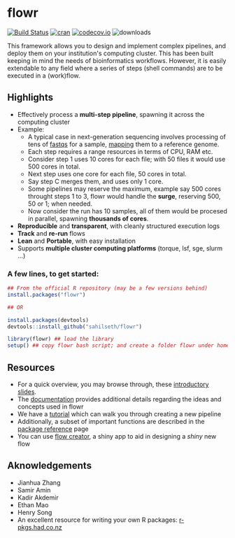 # flowr


[![Build Status](https://travis-ci.org/sahilseth/flowr.svg?branch=master)](https://travis-ci.org/sahilseth/flowr)
[![cran](http://www.r-pkg.org/badges/version/flowr)](http://cran.rstudio.com/web/packages/flowr/index.html)
[![codecov.io](http://codecov.io/github/sahilseth/flowr/coverage.svg?branch=devel)](http://codecov.io/github/sahilseth/flowr?branch=devel)
![downloads](http://cranlogs.r-pkg.org/badges/grand-total/flowr)


This framework allows you to design and implement complex pipelines, and
deploy them on your institution's computing cluster. This has been built
keeping in mind the needs of bioinformatics workflows. However, it is
easily extendable to any field where a series of steps (shell commands)
are to be executed in a (work)flow.

Highlights
----------

- Effectively process a **multi-step pipeline**, spawning it
across the computing cluster
- Example: 
	- A typical case in next-generation sequencing involves processing of tens of
   [fastqs](http://en.wikipedia.org/wiki/FASTQ_format) for a sample,
   [mapping](http://en.wikipedia.org/wiki/Sequence_alignment) them to a reference genome.
	- Each step requires a range resources in terms of CPU, RAM etc.
	- Consider step 1 uses 10 cores for each file; with 50 files it would use 500 cores in total.
	- Next step uses one core for each file, 50 cores in total.
	- Say step C merges them, and uses only 1 core.
	- Some pipelines may reserve the maximum, example say 500 cores throught steps 1 to 3, 
	flowr would handle the **surge**, reserving 500, 50 or 1; when needed.
	- Now consider the run has 10 samples, all of them would be procesed in
	 parallel, spawning **thousands of cores**.
-   **Reproducible** and **transparent**, with cleanly structured execution logs
-   **Track** and **re-run** flows
-   **Lean** and **Portable**, with easy installation
-   Supports **multiple cluster computing platforms** (torque, lsf, sge, slurm ...)

### A few lines, to get started:


```r
## From the official R repository (may be a few versions behind)
install.packages("flowr")

## OR

install.packages(devtools)
devtools::install_github("sahilseth/flowr")

library(flowr) ## load the library
setup() ## copy flowr bash script; and create a folder flowr under home.
```

## Resources
- For a quick overview, you may browse through,
 these [introductory slides](http://sahilseth.github.io/slides/flowrintro).
- The [documentation](http://sahilseth.github.io/flowr/flowr/docs.html) provides additional details regarding
the ideas and concepts used in flowr
- We have a [tutorial](http://sahilseth.github.io/flowr/flowr/tutorial.html) which can walk you through creating a
new pipeline
- Additionally, a subset of important functions are described in the [package reference](http://sahilseth.github.io/flowr/flowr/rd.html)
page
- You can use [flow creator](https://sseth.shinyapps.io/flow_creator), a shiny app to aid in
	designing a *shiny* new flow



Aknowledgements
---------------

-   Jianhua Zhang
-   Samir Amin
-   Kadir Akdemir
-   Ethan Mao
-   Henry Song
-   An excellent resource for writing your own R packages:
    [r-pkgs.had.co.nz](r-pkgs.had.co.nz)

<!--why this license http://kbroman.org/pkg_primer/pages/licenses.html -->
